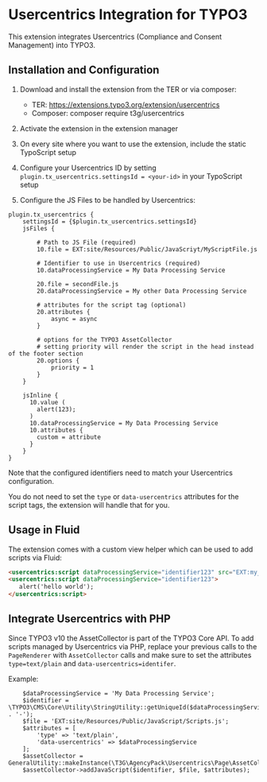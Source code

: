 # Usercentrics Integration for TYPO3

This extension integrates Usercentrics (Compliance and Consent Management) into TYPO3.

## Installation and Configuration

1. Download and install the extension from the TER or via composer:

    * TER: https://extensions.typo3.org/extension/usercentrics
    * Composer: composer require t3g/usercentrics

2. Activate the extension in the extension manager

3. On every site where you want to use the extension, include the static TypoScript setup

4. Configure your Usercentrics ID by setting `plugin.tx_usercentrics.settingsId = <your-id>` in your TypoScript setup

5. Configure the JS Files to be handled by Usercentrics:

```
plugin.tx_usercentrics {
    settingsId = {$plugin.tx_usercentrics.settingsId}
    jsFiles {

        # Path to JS File (required)
        10.file = EXT:site/Resources/Public/JavaScriyt/MyScriptFile.js

        # Identifier to use in Usercentrics (required)
        10.dataProcessingService = My Data Processing Service

        20.file = secondFile.js
        20.dataProcessingService = My other Data Processing Service

        # attributes for the script tag (optional)
        20.attributes {
            async = async
        }

        # options for the TYPO3 AssetCollector
        # setting priority will render the script in the head instead of the footer section
        20.options {
            priority = 1
        }
    }

    jsInline {
      10.value (
        alert(123);
      )
      10.dataProcessingService = My Data Processing Service
      10.attributes {
        custom = attribute
      }
    }
}
```

Note that the configured identifiers need to match your Usercentrics configuration.

You do not need to set the `type` or `data-usercentrics` attributes for the script tags, the extension will handle that for you.

## Usage in Fluid

The extension comes with a custom view helper which can be used to add scripts via Fluid:

```html
<usercentrics:script dataProcessingService="identifier123" src="EXT:my_ext/Resources/Public/JavaScript/foo.js" />
<usercentrics:script dataProcessingService="identifier123">
   alert('hello world');
</usercentrics:script>
```

## Integrate Usercentrics with PHP

Since TYPO3 v10 the AssetCollector is part of the TYPO3 Core API. To add scripts managed by Usercentrics via PHP, replace your previous calls to the `PageRenderer` with `AssetCollector` calls and make sure to
set the attributes `type=text/plain` and `data-usercentrics=identifer`.

Example:

```
    $dataProcessingService = 'My Data Processing Service';
    $identifier = \TYPO3\CMS\Core\Utility\StringUtility::getUniqueId($dataProcessingService . '-');
    $file = 'EXT:site/Resources/Public/JavaScript/Scripts.js';
    $attributes = [
        'type' => 'text/plain',
        'data-usercentrics' => $dataProcessingService
    ];
    $assetCollector = GeneralUtility::makeInstance(\T3G\AgencyPack\Usercentrics\Page\AssetCollector::class);
    $assetCollector->addJavaScript($identifier, $file, $attributes);
```

